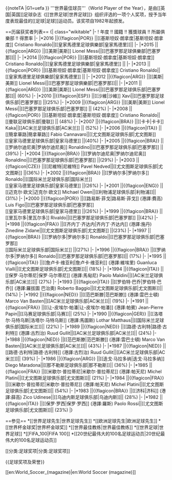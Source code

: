 {{noteTA
|G1=uefa
}}
'''世界最佳球员'''（World Player of the Year），是由[[英国|英国]]足球杂志《[[世界足球|世界足球]]》组织评选的一项个人奖项，授予当年度表现最佳的[[足球|足球]]运动员。该奖项自1982年起颁发。

==历届获奖者列表==
{| class="wikitable"
|-
! 年度 !! 國籍 !! 獲獎球員  !! 所屬俱樂部  !! 得票率
|-
|*2016 ||{{flagicon|POR}} ||[[基斯坦奴·朗拿度|基斯坦奴·朗拿度]] Cristiano Ronaldo||[[皇家馬德里足球俱樂部|皇家馬德里]]||
|-
|*2015 ||{{flagicon|ARG}} ||[[美斯|美斯]] Lionel Messi||[[巴塞罗那足球俱樂部|巴塞罗那]]||
|-
|*2014 ||{{flagicon|POR}} ||[[基斯坦奴·朗拿度|基斯坦奴·朗拿度]] Cristiano Ronaldo||[[皇家馬德里足球俱樂部|皇家馬德里]] ||
|-
|*2013 ||{{flagicon|POR}} ||[[基斯坦奴·朗拿度|基斯坦奴·朗拿度]] Cristiano Ronaldo||[[皇家馬德里足球俱樂部|皇家馬德里]] ||
|-
|*2012 ||{{flagicon|ARG}} ||[[美斯|美斯]] Lionel Messi||[[巴塞罗那足球俱樂部|巴塞罗那]]||
|-
|*2011 ||{{flagicon|ARG}} ||[[美斯|美斯]] Lionel Messi||[[巴塞罗那足球俱乐部|巴塞罗那]]|| (60%)
|-
|*2010 ||{{flagicon|ESP}} ||[[沙維|沙維]] Xavi||[[巴塞罗那足球俱乐部|巴塞罗那]] ||(25%)
|-
|*2009 ||{{flagicon|ARG}} ||[[美斯|美斯]] Lionel Messi||[[巴塞罗那足球俱乐部|巴塞罗那]] || (42%)
|-
|*2008 ||{{flagicon|POR}} ||[[基斯坦奴·朗拿度|基斯坦奴·朗拿度]] Cristiano Ronaldo||[[曼联足球俱乐部|曼联]] || (48%)
|-
|*2007 ||{{flagicon|BRA}} ||[[卡卡|卡卡]] Kaka||[[AC米兰足球俱乐部|AC米兰]] || (52%)
|-
|*2006 ||{{flagicon|ITA}} ||[[簡拿華路|簡拿華路]] Fabio Cannavaro||[[尤文图斯足球俱乐部|尤文图斯]]<br/>[[皇家马德里足球俱乐部|皇家马德里]] ||(40%)
|-
|*2005 ||{{flagicon|BRA}} ||[[罗纳尔迪尼奥|罗纳尔迪尼奥]] Ronaldino||[[巴塞罗那足球俱乐部|巴塞罗那]] ||(39%)
|-
|*2004 ||{{flagicon|BRA}} ||[[罗纳尔迪尼奥|罗纳尔迪尼奥]] Ronaldino||[[巴塞罗那足球俱乐部|巴塞罗那]] ||(29%)
|-
|*2003 ||{{flagicon|CZE}} ||[[尼維特|尼維特]] Pavel Nedved||[[尤文图斯足球俱乐部|尤文图斯]] ||(36%)
|-
|*2002 ||{{flagicon|BRA}} ||[[罗纳尔多|罗纳尔多]] Ronaldo||[[国际米兰足球俱乐部|国际米兰]]<br/>[[皇家马德里足球俱乐部|皇家马德里]] ||(26%)
|-
|*2001 ||{{flagicon|ENG}} ||[[迈克尔·欧文|迈克尔·欧文]] Michael Owen||[[利物浦足球俱乐部|利物浦]]|| (31%)
|-
|*2000 ||{{flagicon|POR}} ||[[路易斯·菲戈|路易斯·菲戈]] (港譯:費高) Luis Figo||[[巴塞罗那足球俱乐部|巴塞罗那]]<br/>[[皇家马德里足球俱乐部|皇家马德里]] ||(26%)
|-
|*1999 ||{{flagicon|BRA}} ||[[里瓦尔多|里瓦尔多]] Rivaldo||[[巴塞罗那足球俱乐部|巴塞罗那]] ||(42%)
|-
|*1998 ||{{flagicon|FRA}} ||[[齐内丁·齐达内|齐内丁·齐达内]] (港譯:施丹) Zinedine Zidane||[[尤文图斯足球俱乐部|尤文图斯]] ||(23%)
|-
|*1997 ||{{flagicon|BRA}} ||[[罗纳尔多|罗纳尔多]] Ronaldo||[[巴塞罗那足球俱乐部|巴塞罗那]]<br/>[[国际米兰足球俱乐部|国际米兰]] ||(27%)
|-
|*1996 ||{{flagicon|BRA}} ||[[罗纳尔多|罗纳尔多]] Ronaldo||[[巴塞罗那足球俱乐部|巴塞罗那]]|| (17%)
|-
|*1995 ||{{flagicon|ITA}} ||[[詹卢卡·维亚利|詹卢卡·维亚利]] (港譯:維埃里) Guanluca Vialli||[[尤文图斯足球俱乐部|尤文图斯]]|| (18%)
|-
|*1994 ||{{flagicon|ITA}} ||[[保罗·马尔蒂尼|保罗·马尔蒂尼]] (港譯:馬甸尼) Paolo Maldini||[[AC米兰足球俱乐部|AC米兰]]|| (27%)
|-
|*1993 ||{{flagicon|ITA}} ||[[罗伯特·巴乔|罗伯特·巴乔]] (港譯:羅拔圖 巴治奧) Roberto Baggio||[[尤文图斯足球俱乐部|尤文图斯]]|| (14%)
|-
|*1992 ||{{flagicon|NED}} ||[[范巴斯滕|范巴斯滕]] (港譯:雲巴士頓) Marco Van Basten||[[AC米兰足球俱乐部|AC米兰]]|| (19%)
|-
|*1991 ||{{flagicon|FRA}} ||[[让-皮埃尔·帕潘|让-皮埃尔·帕潘]] (港譯:帕賓) Jean-Pierre Papin||[[马赛足球俱乐部|马赛]]|| (25%)
|-
|*1990 ||{{flagicon|GER}} ||[[洛塔尔·马特乌斯|洛塔尔·马特乌斯]] (港譯:馬圖斯) Lothar Matthaus||[[国际米兰足球俱乐部|国际米兰]]|| (22%)
|-
|*1989 ||{{flagicon|NED}} ||[[路德·古利特|路德·古利特]] (港譯:古烈治) Ruud Gullit||[[AC米兰足球俱乐部|AC米兰]]|| (24%)
|-
|*1988 ||{{flagicon|NED}} ||[[范巴斯滕|范巴斯滕]] (港譯:雲巴士頓) Marco Van Basten||[[AC米兰足球俱乐部|AC米兰]]|| (43%)
|-
|*1987 ||{{flagicon|NED}} ||[[路德·古利特|路德·古利特]] (港譯:古烈治) Ruud Gullit||[[AC米兰足球俱乐部|AC米兰]]|| (39%)
|-
|*1986 ||{{flagicon|ARG}} ||[[迭戈·马拉多纳|迭戈·马拉多纳]] Diego Maradona||[[那不勒斯足球俱乐部|那不勒斯]]|| (36%)
|-
|*1985 ||{{flagicon|FRA}} ||[[米歇尔·普拉蒂尼|米歇尔·普拉蒂尼]] (港譯:帕天尼) Michel Platini||[[尤文图斯足球俱乐部|尤文图斯]]||  (21%)
|-
|*1984 ||{{flagicon|FRA}} ||[[米歇尔·普拉蒂尼|米歇尔·普拉蒂尼]] (港譯:帕天尼) Michel Platini||[[尤文图斯足球俱乐部|尤文图斯]]|| (54%)
|-
|*1983 ||{{flagicon|BRA}} ||[[济科|济科]] (港譯:薛高) Zico Udinese||[[乌迪内斯足球俱乐部|乌迪内斯]]|| (28%)
|-
|*1982 ||{{flagicon|ITA}} ||[[保罗·罗西|保罗·罗西]] (港譯:羅斯) Paolo Rossi||[[尤文图斯足球俱乐部|尤文图斯]]|| (23%)
|}

==参见==
*[[世界足球先生|世界足球先生]]
*[[欧洲足球先生|欧洲足球先生]]
*[[世界杯金球奖|世界杯金球奖]]
*[[世界最佳教练|世界最佳教练]]
*[[世界足球|世界足球]]
*[[FIFA_100|FIFA 100]]
*[[20世纪最伟大的100名足球运动员|20世纪最伟大的100名足球运动员]]

[[分类:足球奖项|分类:足球奖项]]

{{足球奖项及荣誉}}

[[en:World_Soccer_(magazine)|en:World Soccer (magazine)]]